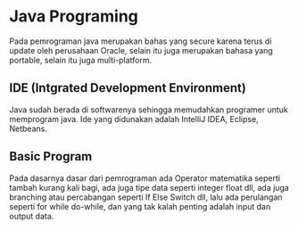 # Java Programing
Pada pemrograman java merupakan bahas yang secure karena terus di update
oleh perusahaan Oracle, selain itu juga merupakan bahasa yang portable, selain itu
juga multi-platform.

## IDE (Intgrated Development Environment)
Java sudah berada di softwarenya sehingga memudahkan programer untuk 
memprogram java. Ide yang didunakan adalah IntelliJ IDEA, Eclipse, Netbeans.

## Basic Program
Pada dasarnya dasar dari pemrograman ada Operator matematika seperti
tambah kurang kali bagi, ada juga tipe data seperti integer float dll, ada juga
branching atau percabangan seperti If Else Switch dll, lalu ada perulangan
seperti for while do-while, dan yang tak kalah penting adalah input dan output data.